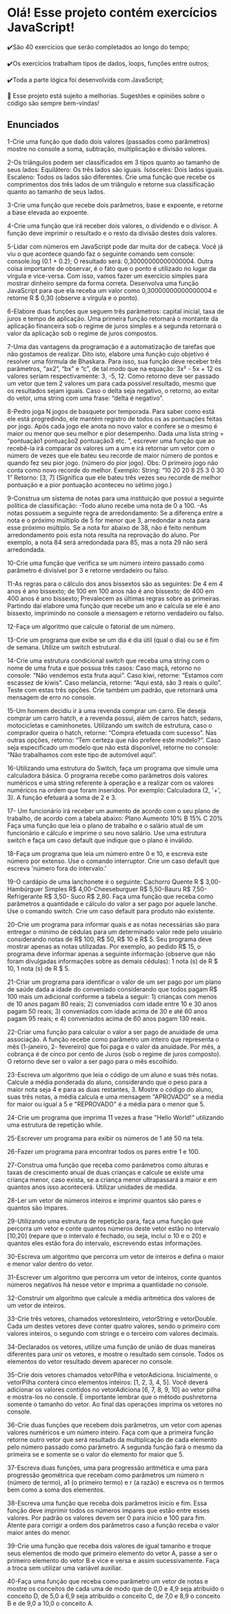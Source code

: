 <h1>Olá! Esse projeto contém exercícios JavaScript!</h1>

✔️São 40 exercícios que serão completados ao longo do tempo;

✔️Os exercícios trabalham tipos de dados, loops, funções entre outros;

✔️Toda a parte lógica foi desenvolvida com JavaScript;

🌱 Esse projeto está sujeito a melhorias. Sugestões e opiniões sobre o código são sempre bem-vindas!

<h2>Enunciados</h2> 

1-Crie uma função que dado dois valores (passados como parâmetros) mostre no console a soma, subtração, multiplicação e divisão valores.


2-Os triângulos podem ser classificados em 3 tipos quanto ao tamanho de seus lados: Equilátero: Os três lados são iguais. Isósceles: Dois lados iguais. Escaleno: Todos os lados são diferentes. Crie uma função que recebe os comprimentos dos três lados de um triângulo e retorne sua classificação quanto ao tamanho de seus lados.


3-Crie uma função que recebe dois parâmetros, base e expoente, e retorne a base elevada ao expoente.


4-Crie uma função que irá receber dois valores, o dividendo e o divisor. A função deve imprimir o resultado e o resto da divisão destes dois valores.


5-Lidar com números em JavaScript pode dar muita dor de cabeça. Você já viu o que acontece quando faz o seguinte comando sem console: console.log (0.1 + 0.2); O resultado será: 0,30000000000000004. Outra coisa importante de observar, é o fato que o ponto é utilizado no lugar da vírgula e vice-versa. Com isso, vamos fazer um exercício simples para mostrar dinheiro sempre da forma correta. Desenvolva uma função JavaScript para que ela receba um valor como 0,30000000000000004 e retorne R $ 0,30 (observe a vírgula e o ponto).


6-Elabore duas funções que seguem três parâmetros: capital inicial, taxa de juros e tempo de aplicação. Uma primeira função retornará o montante da aplicação financeira sob o regime de juros simples e a segunda retornará o valor da aplicação sob o regime de juros compostos.


7-Uma das vantagens da programação é a automatização de tarefas que não gostamos de realizar. Dito isto, elabore uma função cujo objetivo é resolver uma fórmula de Bhaskara. Para isso, sua função deve receber três parâmetros, “ax2”, “bx” e “c”, de tal modo que na equação: 3x² - 5x + 12 os valores seriam respectivamente: 3, -5, 12. Como retorno deve ser passado um vetor que tem 2 valores um para cada possível resultado, mesmo que os resultados sejam iguais. Caso o delta seja negativo, o retorno, ao evitar do vetor, uma string com uma frase: “delta é negativo”.


8-Pedro joga N jogos de basquete por temporada. Para saber como está ele está progredindo, ele mantém registro de todos os as pontuações feitas por jogo. Após cada jogo ele anota no novo valor e confere se o mesmo é maior ou menor que seu melhor e pior desempenho. Dada uma lista string = “pontuação1 pontuação2 pontuação3 etc. ”, escrever uma função que ao recebê-la irá comparar os valores um a um e irá retornar um vetor com o número de vezes que ele bateu seu recorde de maior número de pontos e quando fez seu pior jogo. (número do pior jogo). 
Obs: O primeiro jogo não conta como novo recorde do melhor. Exemplo: String: “10 20 20 8 25 3 0 30 1” Retorno: [3, 7] (Significa que ele bateu três vezes seu recorde de melhor pontuação e a pior pontuação aconteceu no sétimo jogo.)


9-Construa um sistema de notas para uma instituição que possui a seguinte política de classificação: -Todo aluno recebe uma nota de 0 a 100. -As notas possuem a seguinte regra de arredondamento: Se a diferença entre a nota e o próximo múltiplo de 5 for menor que 3, arredondar a nota para esse próximo múltiplo. Se a nota for abaixo de 38, não é feito nenhum arredondamento pois esta nota resulta na reprovação do aluno. Por exemplo, a nota 84 será arredondada para 85, mas a nota 29 não será arredondada.


10-Crie uma função que verifica se um número inteiro passado como parâmetro é divisível por 3 e retorne verdadeiro ou falso.


11-As regras para o cálculo dos anos bissextos são as seguintes: De 4 em 4 anos é ano bissexto; de 100 em 100 anos não é ano bissexto; de 400 em 400 anos é ano bissexto; Prevalecem as últimas regras sobre as primeiras. Partindo daí elabore uma função que recebe um ano e calcula se ele é ano bissexto, imprimindo no console a mensagem e retorno verdadeiro ou falso.


12-Faça um algoritmo que calcule o fatorial de um número.


13-Crie um programa que exibe se um dia é dia útil (qual o dia) ou se é fim de semana. Utilize um switch estrutural.


14-Crie uma estrutura condicional switch que receba uma string com o nome de uma fruta e que possua três casos: Caso maçã, retorno no console: “Não vendemos esta fruta aqui”. Caso kiwi, retorne: “Estamos com escassez de kiwis”. Caso melancia, retorne: “Aqui está, são 3 reais o quilo”. Teste com estas três opções. Crie também um padrão, que retornará uma mensagem de erro no console.


15-Um homem decidiu ir à uma revenda comprar um carro. Ele deseja comprar um carro hatch, e a revenda possui, além de carros hatch, sedans, motocicletas e caminhonetes. Utilizando um switch de estrutura, caso o comprador queira o hatch, retorne: “Compra efetuada com sucesso”. Nas outras opções, retorno: “Tem certeza que não prefere este modelo?”. Caso seja especificado um modelo que não está disponível, retorne no console: “Não trabalhamos com este tipo de automóvel aqui”.


16-Utilizando uma estrutura do Switch, faça um programa que simule uma calculadora básica. O programa recebe como parâmetros dois valores numéricos e uma string referente à operação e a realizar com os valores numéricos na ordem que foram inseridos. Por exemplo: Calculadora (2, '+', 3). A função efetuará a soma de 2 e 3.


17- Um funcionário irá receber um aumento de acordo com o seu plano de trabalho, de acordo com a tabela abaixo: Plano Aumento 10% B 15% C 20% Faça uma função que leia o plano de trabalho e o salário atual de um funcionário e cálculo e imprime o seu novo salário. Use uma estrutura switch e faça um caso default que indique que o plano é inválido.


18-Faça um programa que leia um número entre 0 e 10, e escreva este número por extenso. Use o comando interruptor. Crie um caso default que escreva 'número fora do intervalo.'


19-O cardápio de uma lanchonete é o seguinte: Cachorro Quente R $ 3,00- Hambúrguer Simples R$ 4,00-Cheeseburguer R$ 5,50-Bauru R$ 7,50-Refrigerante R$ 3,50- Suco R$ 2,80. Faça uma função que receba como parâmetros a quantidade e cálculo do valor a ser pago por aquele lanche. Use o comando switch. Crie um caso default para produto não existente.


20-Crie um programa para informar quais e as notas necessárias são para entregar o mínimo de cédulas para um determinado valor rede pelo usuário considerando notas de R$ 100, R$ 50, R$ 10 e R$ 5. Seu programa deve mostrar apenas as notas utilizadas. Por exemplo, ao pedido R$ 15, o programa deve informar apenas a seguinte informação (observe que não foram divulgadas informações sobre as demais cédulas): 1 nota (s) de R $ 10, 1 nota (s) de R $ 5.


21-Criar um programa para identificar o valor de um ser pago por um plano de saúde dada a idade do conveniado considerando que todos pagam R$ 100 mais um adicional conforme a tabela a seguir: 1) crianças com menos de 10 anos pagam 80 reais; 2) conveniados com idade entre 10 e 30 anos pagam 50 reais; 3) conveniados com idade acima de 30 e até 60 anos pagam 95 reais; e 4) conveniados acima de 60 anos pagam 130 reais.


22-Criar uma função para calcular o valor a ser pago de anuidade de uma associação. A função recebe como parâmetro um inteiro que representa o mês (1-janeiro, 2- fevereiro) que foi paga e o valor da anuidade. Por mês, a cobrança é de cinco por cento de Juros (sob o regime de juros composto). O retorno deve ser o valor a ser pago para o mês escolhido.


23-Escreva um algoritmo que leia o código de um aluno e suas três notas. Calcule a média ponderada do aluno, considerando que o peso para a maior nota seja 4 e para as duas restantes, 3. Mostre o código do aluno, suas três notas, a média calcula e uma mensagem "APROVADO" se a média for maior ou igual a 5 e "REPROVADO" é a média para o menor que 5. 


24-Crie um programa que imprima 11 vezes a frase "Hello World!" utilizando uma estrutura de repetição while.


25-Escrever um programa para exibir os números de 1 até 50 na tela.


26-Fazer um programa para encontrar todos os pares entre 1 e 100.


27-Construa uma função que receba como parâmetros como alturas e taxas de crescimento anual de duas crianças e calcule se existe uma criança menor, caso exista, se a criança menor ultrapassará a maior e em quantos anos isso acontecerá. Utilizar unidades de medida.


28-Ler um vetor de números inteiros e imprimir quantos são pares e quantos são ímpares.


29-Utilizando uma estrutura de repetição para, faça uma função que percorra um vetor e conte quantos números deste vetor estão no intervalo [10,20] (repare que o intervalo é fechado, ou seja, inclui o 10 e o 20) e quantos eles estão fora do intervalo, escrevendo estas informações.


30-Escreva um algoritmo que percorra um vetor de inteiros e defina o maior e menor valor dentro do vetor.


31-Escrever um algoritmo que percorra um vetor de inteiros, conte quantos números negativos há nesse vetor e imprima a quantidade no console.


32-Construir um algoritmo que calcule a média aritmética dos valores de um vetor de inteiros.


33-Crie três vetores, chamados vetoresInteiro, vetorString e vetorDouble. Cada um destes vetores deve conter quatro valores, sendo o primeiro com valores inteiros, o segundo com strings e o terceiro com valores decimais.


34-Declarados os vetores, utilize uma função de união de duas maneiras diferentes para unir os vetores, e mostre o resultado sem console. Todos os elementos do vetor resultado devem aparecer no console.


35-Crie dois vetores chamados vetorPilha e vetorAdiciona. Inicialmente, o vetorPilha conterá cinco elementos inteiros: [1, 2, 3, 4, 5]. Você deverá adicionar os valores contidos no vetorAdiciona [6, 7, 8, 9, 10] ao vetor pilha e mostra-los no console. É importante lembrar que o método pushretorna somente o tamanho do vetor. Ao final das operações imprima os vetores no console.


36-Crie duas funções que recebem dois parâmetros, um vetor com apenas valores numéricos e um número inteiro. Faça com que a primeira função retorne outro vetor que será resultado da multiplicação de cada elemento pelo número passado como parâmetro. A segunda função fará o mesmo da primeira se e somente se o valor do elemento for maior que 5.


37-Escreva duas funções, uma para progressão aritmética e uma para progressão geométrica que recebam como parâmetros um número n (número de termo), a1 (o primeiro termo) e r (a razão) e escreva os n termos bem como a soma dos elementos.


38-Escreva uma função que receba dois parâmetros inicio e fim. Essa função deve imprimir todos os números impares que estão entre esses valores. Por padrão os valores devem ser 0 para início e 100 para fim. Atente para corrigir a ordem dos parâmetros caso a função receba o valor maior antes do menor.


39-Crie uma função que receba dois valores de igual tamanho e troque seus elementos de modo que primeiro elemento do vetor A, passe a ser o primeiro elemento do vetor B e vice e versa e assim sucessivamente. Faça a troca sem utilizar uma variável auxiliar.


40-Faça uma função que receba como parâmetro um vetor de notas e mostre os conceitos de cada uma de modo que de 0,0 e 4,9 seja atribuído o conceito D, de 5,0 a 6,9 seja atribuído o conceito C, de 7,0 e 8,9 o conceito B e de 9,0 a 10,0 o conceito A.

